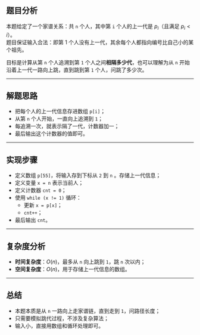 

## 题目分析

本题给定了一个家谱关系：共 `n` 个人，其中第 `i` 个人的上一代是 $p_i$（且满足 $p_i < i$）。  
题目保证输入合法：即第 $1$ 个人没有上一代，其余每个人都指向编号比自己小的某个祖先。  

目标是计算从第 `n` 个人追溯到第 `1` 个人之间**相隔多少代**，也可以理解为从 `n` 开始沿着上一代一路向上跳，直到跳到第 `1` 个人，问跳了多少次。

---

## 解题思路

- 把每个人的上一代信息存进数组 `p[i]`；
- 从第 `n` 个人开始，一直向上追溯到 `1`；
- 每追溯一次，就表示隔了一代，计数器加一；
- 最后输出这个计数器的值即可。

---


## 实现步骤

- 定义数组 `p[55]`，将输入存到下标从 `2` 到 `n` 。存储上一代信息；
- 定义变量 `x = n` 表示当前人；
- 定义计数器 `cnt = 0`；
- 使用 `while (x != 1)` 循环：
     - 更新 `x = p[x]`；
     - `cnt++`；
- 最后输出 `cnt`。

---

## 复杂度分析

- **时间复杂度**：$O(n)$，最多从 `n` 向上跳到 `1`，跳 `n` 次以内；
- **空间复杂度**：$O(n)$，用于存储上一代信息的数组。

---

## 总结

- 本题本质是从 `n` 一路向上走家谱链，直到走到 `1`，问路径长度；
- 只需要模拟跳代过程，不涉及复杂算法；
- 输入小，直接用数组和循环处理即可。
